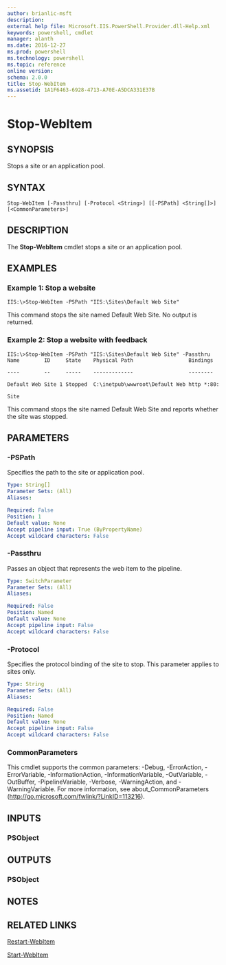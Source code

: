 ```yaml
---
author: brianlic-msft
description: 
external help file: Microsoft.IIS.PowerShell.Provider.dll-Help.xml
keywords: powershell, cmdlet
manager: alanth
ms.date: 2016-12-27
ms.prod: powershell
ms.technology: powershell
ms.topic: reference
online version: 
schema: 2.0.0
title: Stop-WebItem
ms.assetid: 1A1F6463-6928-4713-A70E-A5DCA331E37B
---
```


# Stop-WebItem

## SYNOPSIS
Stops a site or an application pool.

## SYNTAX

```
Stop-WebItem [-Passthru] [-Protocol <String>] [[-PSPath] <String[]>] [<CommonParameters>]
```

## DESCRIPTION
The **Stop-WebItem** cmdlet stops a site or an application pool.

## EXAMPLES

### Example 1: Stop a website
```
IIS:\>Stop-WebItem -PSPath "IIS:\Sites\Default Web Site"
```

This command stops the site named Default Web Site.
No output is returned.

### Example 2: Stop a website with feedback
```
IIS:\>Stop-WebItem -PSPath "IIS:\Sites\Default Web Site" -Passthru
Name        ID     State    Physical Path                  Bindings

----        --     -----    -------------                  --------

Default Web Site 1 Stopped  C:\inetpub\wwwroot\Default Web http *:80:

Site
```

This command stops the site named Default Web Site and reports whether the site was stopped.

## PARAMETERS

### -PSPath
Specifies the path to the site or application pool.

```yaml
Type: String[]
Parameter Sets: (All)
Aliases: 

Required: False
Position: 1
Default value: None
Accept pipeline input: True (ByPropertyName)
Accept wildcard characters: False
```

### -Passthru
Passes an object that represents the web item to the pipeline.

```yaml
Type: SwitchParameter
Parameter Sets: (All)
Aliases: 

Required: False
Position: Named
Default value: None
Accept pipeline input: False
Accept wildcard characters: False
```

### -Protocol
Specifies the protocol binding of the site to stop.
This parameter applies to sites only.

```yaml
Type: String
Parameter Sets: (All)
Aliases: 

Required: False
Position: Named
Default value: None
Accept pipeline input: False
Accept wildcard characters: False
```

### CommonParameters
This cmdlet supports the common parameters: -Debug, -ErrorAction, -ErrorVariable, -InformationAction, -InformationVariable, -OutVariable, -OutBuffer, -PipelineVariable, -Verbose, -WarningAction, and -WarningVariable. For more information, see about_CommonParameters (http://go.microsoft.com/fwlink/?LinkID=113216).

## INPUTS

### PSObject

## OUTPUTS

### PSObject

## NOTES

## RELATED LINKS

[Restart-WebItem](./Restart-WebItem.md)

[Start-WebItem](./Start-WebItem.md)

